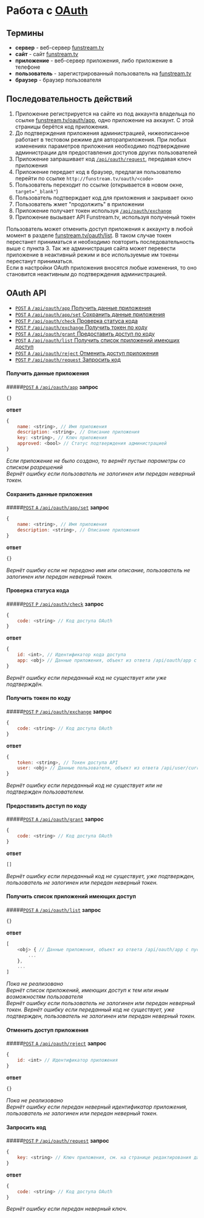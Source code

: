 ﻿Работа с [OAuth](http://oauth.net/)
==================

Термины
------------------
- **сервер** - веб-сервер [funstream.tv](http://funstream.tv/)
- **сайт** - сайт [funstream.tv](http://funstream.tv/)
- **приложение** - веб-сервер приложения, либо приложение в телефоне
- **пользователь** - зарегистрированный пользователь на [funstream.tv](http://funstream.tv/)
- **браузер** - браузер пользователя


Последовательность действий
------------------
1. Приложение регистрируется на сайте из под аккаунта владельца по ссылке [funstream.tv/oauth/app](http://funstream.tv/oauth/app), одно приложение на аккаунт.
   С этой страницы берётся код приложения.
2. До подтверждения приложения администрацией, нижеописанное работает в тестовом режиме для автораприложения.
   При любых изменениях параметров приложения необходимо подтверждение администрации для предоставления доступов других пользователей
3. Приложение запрашивает код [`/api/oauth/request`](#Запросить-код), передавая ключ приложения
4. Приложение передает код в браузер, предлагая пользователю перейти по ссылке ```http://funstream.tv/oauth/<code>```
5. Пользователь переходит по ссылке (открывается в новом окне, `target="_blank"`)
6. Пользователь подтверждает код для приложения и закрывает окно
7. Пользователь жмет "продолжить" в приложении
8. Приложение получает токен используя [`/api/oauth/exchange`](#Получить-токен-по-коду)
9. Приложение вызывает API Funstream.tv, используя полученый токен


Пользователь может отменить доступ приложения к аккаунту в любой момент в разделе [funstream.tv/oauth/list](http://funstream.tv/oauth/list).
В таком случае токен перестанет приниматься и необходимо повторить последовательность выше с пункта 3.
Так же администрация сайта может перевести приложение в неактивный режим и все используемые им токены перестанут приниматься.  
Если в настройки OAuth приложения вносятся любые изменения, то оно становится неактивным до подтверждения администрацией.


OAuth API
------------------
- [`POST` `A` `/api/oauth/app` Получить данные приложения](#Получить-данные-приложения)
- [`POST` `A` `/api/oauth/app/set` Сохранить данные приложения](#Сохранить-данные-приложения)
- [`POST` `P` `/api/oauth/check` Проверка статуса кода](#Проверка-статуса-кода)
- [`POST` `P` `/api/oauth/exchange` Получить токен по коду](#Получить-токен-по-коду)
- [`POST` `A` `/api/oauth/grant` Предоставить доступ по коду](#Предоставить-доступ-по-коду)
- [`POST` `A` `/api/oauth/list` Получить список приложений имеющих доступ](#Получить-список-приложений-имеющих-доступ)
- [`POST` `A` `/api/oauth/reject` Отменить доступ приложения](#Отменить-доступ-приложения)
- [`POST` `P` `/api/oauth/request` Запросить код](#Запросить-код)


#### Получить данные приложения
#####[`POST` `A` `/api/oauth/app`](http://funstream.tv/api/oauth/app)
**запрос**
```js
{}
```
**ответ**
```js
{
    name: <string>, // Имя приложения
    description: <string>, // Описание приложения
    key: <string>, // Ключ приложения
    approved: <bool> // Статус подтверждения администрацией
}
```
*Если приложение не было создано, то вернёт пустые параметры со списком разрешений*  
*Вернёт ошибку если пользователь не залогинен или передан неверный токен.*


#### Сохранить данные приложения
#####[`POST` `A` `/api/oauth/app/set`](http://funstream.tv/api/oauth/app/set)
**запрос**
```js
{
    name: <string>, // Имя приложения
    description: <string>, // Описание приложения
}
```
**ответ**
```js
{}
```
*Вернёт ошибку если не передано имя или описание, пользователь не залогинен или передан неверный токен.*


#### Проверка статуса кода
#####[`POST` `P` `/api/oauth/check`](http://funstream.tv/api/oauth/check)
**запрос**
```js
{
    code: <string> // Код доступа OAuth
}
```
**ответ**
```js
{
    id: <int>, // Идентификатор кода доступа
    app: <obj> // Данные приложения, объект из ответа /api/oauth/app с пустым ключом
}
```
*Вернёт ошибку если переданный код не существует или уже подтверждён.*


#### Получить токен по коду
#####[`POST` `P` `/api/oauth/exchange`](http://funstream.tv/api/oauth/exchange)
**запрос**
```js
{
    code: <string> // Код доступа OAuth
}
```
**ответ**
```js
{
    token: <string>, // Токен доступа API
    user: <obj> // Данные пользователя, объект из ответа /api/user/current
}
```
*Вернёт ошибку если переданный код не существует или не подтвержден пользователем.*


#### Предоставить доступ по коду
#####[`POST` `A` `/api/oauth/grant`](http://funstream.tv/api/oauth/grant)
**запрос**
```js
{
    code: <string> // Код доступа OAuth
}
```
**ответ**
```js
[]
```
*Вернёт ошибку если переданный код не существует, уже подтвержден, пользователь не залогинен или передан неверный токен.*


#### Получить список приложений имеющих доступ
#####[`POST` `A` `/api/oauth/list`](http://funstream.tv/api/oauth/list)
**запрос**
```js
{}
```
**ответ**
```js
[
    <obj> { // Данные приложения, объект из ответа /api/oauth/app с пустым ключом
        ...
    },
    ...
]
```
*Пока не реализовано*  
*Вернёт список приложений, имеющих доступ к тем или иным возможностям пользователя*  
*Вернёт ошибку если пользователь не залогинен или передан неверный токен.*
*Вернёт ошибку если переданный код не существует, уже подтвержден, пользователь не залогинен или передан неверный токен.*


#### Отменить доступ приложения
#####[`POST` `A` `/api/oauth/reject`](http://funstream.tv/api/oauth/reject)
**запрос**
```js
{
    id: <int> // Идентификатор приложения
}
```
**ответ**
```js
{}
```
*Пока не реализовано*  
*Вернёт ошибку если передан неверный идентификатор приложения, пользователь не залогинен или передан неверный токен.*


#### Запросить код
#####[`POST` `P` `/api/oauth/request`](http://funstream.tv/api/oauth/request)
**запрос**
```js
{
    key: <string> // Ключ приложения, см. на странице редактирования данных приложения
}
```
**ответ**
```js
{
    code: <string> // Код доступа OAuth
}
```
*Вернёт ошибку если передан неверный ключ.*

